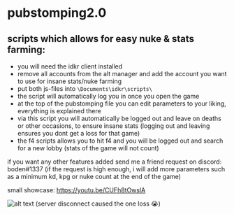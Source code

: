# pubstomping2.0
## scripts which allows for easy nuke & stats farming:

- you will need the idkr client installed
- remove all accounts from the alt manager and add the account you want to use for insane stats/nuke farming
- put both js-files into `\Documents\idkr\scripts\`
- the script will automatically log you in once you open the game
- at the top of the pubstomping file you can edit parameters to your liking, everything is explained there
- via this script you will automatically be logged out and leave on deaths or other occasions, to ensure insane stats (logging out and leaving ensures you dont get a loss for that game)
- the f4 scripts allows you to hit f4 and you will be logged out and search for a new lobby (stats of the game will not count)

if you want any other features added send me a friend request on discord: boden#1337
(if the request is high enough, i will add more parameters such as a minimum kd, kpg or nuke count at the end of the game)

small showcase: https://youtu.be/CUFh8tOwslA

![alt text](https://github.com/bodeneineheit/pubstomping2.0/blob/main/gamebotProfile.png.png?raw=true)
(server disconnect caused the one loss 😭)
